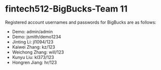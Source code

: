 # fintech512-BigBucks-Team 11

Registered account usernames and passwords for BigBucks are as follows:
- Demo: admin/admin
- Demo: jsmith/demo1234
- Jinting Li: jl1094/123
- Kaiwei Zhang: kz/123
- Weichong Zhang: will/123
- Kunyu Liu: kl373/123
- Hongren Jiang: hr/123
